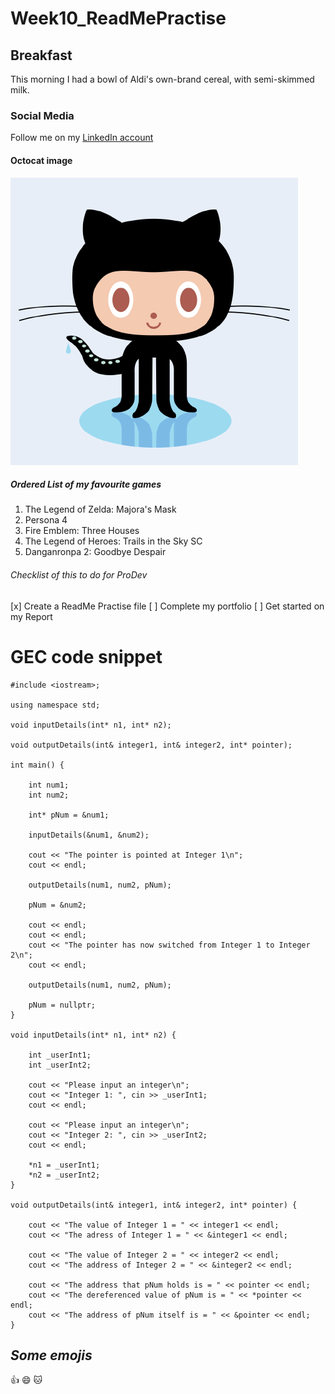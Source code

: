 # Week10_ReadMePractise

## Breakfast

This morning I had a bowl of Aldi's own-brand cereal, with semi-skimmed milk.

### Social Media
Follow me on my [LinkedIn account](https://www.linkedin.com/in/ben-wakefield-clay-b87a94224/)

#### Octocat image

![This is an image of Octocat](https://github.com/StaffsBen/Week10_ReadMePractise/blob/main/583231.png)

##### Ordered List of my favourite games

1. The Legend of Zelda: Majora's Mask
2. Persona 4
3. Fire Emblem: Three Houses
4. The Legend of Heroes: Trails in the Sky SC
5. Danganronpa 2: Goodbye Despair

###### Checklist of this to do for ProDev

 [x] Create a ReadMe Practise file
 [ ] Complete my portfolio
 [ ] Get started on my Report
 
**GEC code snippet**
======

```
#include <iostream>;

using namespace std;

void inputDetails(int* n1, int* n2);

void outputDetails(int& integer1, int& integer2, int* pointer);

int main() {

	int num1;
	int num2;

	int* pNum = &num1;

	inputDetails(&num1, &num2);

	cout << "The pointer is pointed at Integer 1\n";
	cout << endl;

	outputDetails(num1, num2, pNum);

	pNum = &num2;

	cout << endl;
	cout << endl;
	cout << "The pointer has now switched from Integer 1 to Integer 2\n";
	cout << endl;

	outputDetails(num1, num2, pNum);

	pNum = nullptr;
}

void inputDetails(int* n1, int* n2) {

	int _userInt1;
	int _userInt2;
	
	cout << "Please input an integer\n";
	cout << "Integer 1: ", cin >> _userInt1;
	cout << endl;

	cout << "Please input an integer\n";
	cout << "Integer 2: ", cin >> _userInt2;
	cout << endl;

	*n1 = _userInt1;
	*n2 = _userInt2;
}

void outputDetails(int& integer1, int& integer2, int* pointer) {

	cout << "The value of Integer 1 = " << integer1 << endl;
	cout << "The adress of Integer 1 = " << &integer1 << endl;

	cout << "The value of Integer 2 = " << integer2 << endl;
	cout << "The address of Integer 2 = " << &integer2 << endl;

	cout << "The address that pNum holds is = " << pointer << endl;
	cout << "The dereferenced value of pNum is = " << *pointer << endl;
	cout << "The address of pNum itself is = " << &pointer << endl;
}
```

*Some emojis*
------

:+1:
:smile:
:cat:
